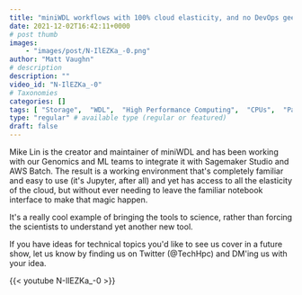```yaml
---
title: "miniWDL workflows with 100% cloud elasticity, and no DevOps geekery"
date: 2021-12-02T16:42:11+0000
# post thumb
images:
    - "images/post/N-IlEZKa_-0.png"
author: "Matt Vaughn"
# description
description: ""
video_id: "N-IlEZKa_-0"
# Taxonomies
categories: []
tags: [ "Storage",  "WDL",  "High Performance Computing",  "CPUs",  "ParallelCluster",  "Schedulers",  "miniWDL",  "GPUs",  "workflows",  "HPC",  "DCV",  "Lustre",  "vizualization",  "EC2",  "genomics",  "Covid-19",  "virtualization",  "techshorts", ]
type: "regular" # available type (regular or featured)
draft: false
---
```


Mike Lin is the creator and maintainer of miniWDL and has been working with our Genomics and ML teams to integrate it with Sagemaker Studio and AWS  Batch. The result is a working environment that's completely familiar and easy to use (it's Jupyter, after all) and yet has access to all the elasticity of the cloud, but without ever needing to leave the familiar notebook interface to make that magic happen.

It's a really cool example of bringing the tools to science, rather than forcing the scientists to understand yet another new tool.

If you have ideas for technical topics you'd like to see us cover in a future show, let us know by finding us on Twitter (@TechHpc) and DM'ing us with your idea.

{{< youtube N-IlEZKa_-0 >}}